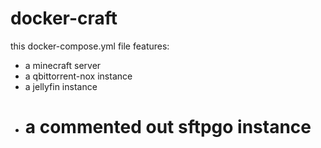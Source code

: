 # docker-craft
this docker-compose.yml file features:
- a minecraft server
- a qbittorrent-nox instance
- a jellyfin instance
- # a commented out sftpgo instance
